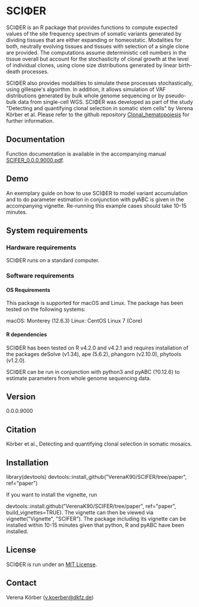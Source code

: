 # SCI&Phi;ER

SCI&Phi;ER is an R package that provides functions to compute expected values of the site frequency spectrum of somatic variants generated by dividing tissues that are either expanding or homeostatic. Modalities for both, neutrally evolving tissues and tissues with selection of a single clone are provided. The computations assume deterministic cell numbers in the tissue overall but account for the stochasticity of clonal growth at the level of individual clones, using clone size distributions generated by linear birth-death processes. 

SCI&Phi;ER also provides modalities to simulate these processes stochastically, using gillespie's algoirthm. In addition, it allows simulation of VAF distributions generated by bulk whole genome sequencing or by pseudo-bulk data from single-cell WGS. SCI&Phi;ER was developed as part of the study "Detecting and quantifying clonal selection in somatic stem cells" by Verena Körber et al. Please refer to the github repository [Clonal_hematopoiesis](https://github.com/VerenaK90/clonal_hematopoiesis) for further information.

## Documentation

Function documentation is available in the accompanying manual [SCIFER_0.0.0.9000.pdf](SCIFER_0.0.0.9000.pdf).

## Demo 

An exemplary guide on how to use SCI&Phi;ER to model variant accumulation and to do parameter estimation in conjunction with pyABC is given in the accompanying vignette. Re-running this example cases should take 10-15 minutes.

## System requirements

### Hardware requirements

SCI&Phi;ER runs on a standard computer.

### Software requirements

#### OS Requirements

This package is supported for macOS and Linux. The package has been tested on the following systems:

macOS: Monterey (12.6.3)
Linux: CentOS Linux 7 (Core)

#### R dependencies

SCI&Phi;ER has been tested on R v4.2.0 and v4.2.1 and requires installation of the packages deSolve (v1.34), ape (5.6.2), phangorn (v2.10.0), phytools (v1.2.0).

SCI&Phi;ER can be run in conjunction with python3 and pyABC (?0.12.6) to estimate parameters from whole genome sequencing data.

## Version

0.0.0.9000

## Citation

Körber et al., Detecting and quantifying clonal selection in somatic mosaics.

## Installation

library(devtools)
devtools::install_github("VerenaK90/SCIFER/tree/paper", ref="paper")

If you want to install the vignette, run

devtools::install.github("VerenaK90/SCIFER/tree/paper", ref="paper", build_vignettes=TRUE). The vignette can then be viewed via vignette("Vignette", "SCIFER"). The package including its vignette can be installed within 10-15 minutes given that python, R and pyABC have been installed.

## License

SCI&Phi;ER is run under an [MIT License](https://web.archive.org/web/20160411224647/https://opensource.org/licenses/MIT).

## Contact

Verena Körber (v.koerber@dkfz.de)
